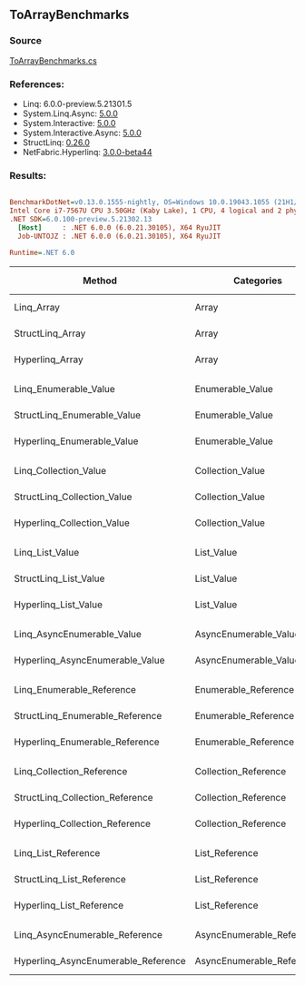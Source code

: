 ﻿## ToArrayBenchmarks

### Source
[ToArrayBenchmarks.cs](../NetFabric.Hyperlinq.Benchmarks/Benchmarks/ToArrayBenchmarks.cs)

### References:
- Linq: 6.0.0-preview.5.21301.5
- System.Linq.Async: [5.0.0](https://www.nuget.org/packages/System.Linq.Async/5.0.0)
- System.Interactive: [5.0.0](https://www.nuget.org/packages/System.Interactive/5.0.0)
- System.Interactive.Async: [5.0.0](https://www.nuget.org/packages/System.Interactive.Async/5.0.0)
- StructLinq: [0.26.0](https://www.nuget.org/packages/StructLinq/0.26.0)
- NetFabric.Hyperlinq: [3.0.0-beta44](https://www.nuget.org/packages/NetFabric.Hyperlinq/3.0.0-beta44)

### Results:
``` ini

BenchmarkDotNet=v0.13.0.1555-nightly, OS=Windows 10.0.19043.1055 (21H1/May2021Update)
Intel Core i7-7567U CPU 3.50GHz (Kaby Lake), 1 CPU, 4 logical and 2 physical cores
.NET SDK=6.0.100-preview.5.21302.13
  [Host]     : .NET 6.0.0 (6.0.21.30105), X64 RyuJIT
  Job-UNTOJZ : .NET 6.0.0 (6.0.21.30105), X64 RyuJIT

Runtime=.NET 6.0  

```
|                              Method |                Categories | Count |        Mean |     Error |    StdDev |      Median | Ratio | RatioSD |  Gen 0 | Gen 1 | Gen 2 | Allocated |
|------------------------------------ |-------------------------- |------ |------------:|----------:|----------:|------------:|------:|--------:|-------:|------:|------:|----------:|
|                          Linq_Array |                     Array |   100 |    51.99 ns |  0.388 ns |  0.344 ns |    51.98 ns |  1.00 |    0.00 | 0.2027 |     - |     - |     424 B |
|                    StructLinq_Array |                     Array |   100 |    88.24 ns |  1.817 ns |  3.671 ns |    86.44 ns |  1.80 |    0.05 | 0.2027 |     - |     - |     424 B |
|                     Hyperlinq_Array |                     Array |   100 |    38.94 ns |  0.855 ns |  2.222 ns |    37.84 ns |  0.72 |    0.03 | 0.2027 |     - |     - |     424 B |
|                                     |                           |       |             |           |           |             |       |         |        |       |       |           |
|               Linq_Enumerable_Value |          Enumerable_Value |   100 |   938.66 ns |  5.905 ns |  5.523 ns |   939.96 ns |  1.00 |    0.00 | 0.5646 |     - |     - |   1,184 B |
|         StructLinq_Enumerable_Value |          Enumerable_Value |   100 |   914.83 ns | 18.130 ns | 20.152 ns |   926.03 ns |  0.97 |    0.03 | 0.2174 |     - |     - |     456 B |
|          Hyperlinq_Enumerable_Value |          Enumerable_Value |   100 |   553.19 ns |  2.745 ns |  2.433 ns |   553.33 ns |  0.59 |    0.00 | 0.2213 |     - |     - |     464 B |
|                                     |                           |       |             |           |           |             |       |         |        |       |       |           |
|               Linq_Collection_Value |          Collection_Value |   100 |    50.42 ns |  0.667 ns |  0.591 ns |    50.51 ns |  1.00 |    0.00 | 0.2027 |     - |     - |     424 B |
|         StructLinq_Collection_Value |          Collection_Value |   100 |   893.83 ns |  4.701 ns |  3.926 ns |   893.72 ns | 17.75 |    0.21 | 0.2174 |     - |     - |     456 B |
|          Hyperlinq_Collection_Value |          Collection_Value |   100 |   122.53 ns |  2.136 ns |  1.998 ns |   121.88 ns |  2.43 |    0.05 | 0.2217 |     - |     - |     464 B |
|                                     |                           |       |             |           |           |             |       |         |        |       |       |           |
|                     Linq_List_Value |                List_Value |   100 |    47.30 ns |  0.782 ns |  0.732 ns |    47.49 ns |  1.00 |    0.00 | 0.2027 |     - |     - |     424 B |
|               StructLinq_List_Value |                List_Value |   100 |   248.65 ns |  1.309 ns |  1.225 ns |   248.55 ns |  5.26 |    0.08 | 0.2027 |     - |     - |     424 B |
|                Hyperlinq_List_Value |                List_Value |   100 |    64.00 ns |  0.635 ns |  0.594 ns |    64.08 ns |  1.35 |    0.02 | 0.2142 |     - |     - |     448 B |
|                                     |                           |       |             |           |           |             |       |         |        |       |       |           |
|          Linq_AsyncEnumerable_Value |     AsyncEnumerable_Value |   100 | 1,936.42 ns |  7.609 ns |  6.745 ns | 1,934.24 ns |  1.00 |    0.00 | 0.7668 |     - |     - |   1,608 B |
|     Hyperlinq_AsyncEnumerable_Value |     AsyncEnumerable_Value |   100 | 1,163.24 ns |  4.662 ns |  4.133 ns | 1,162.48 ns |  0.60 |    0.00 | 0.5646 |     - |     - |   1,184 B |
|                                     |                           |       |             |           |           |             |       |         |        |       |       |           |
|           Linq_Enumerable_Reference |      Enumerable_Reference |   100 | 1,010.97 ns |  7.290 ns |  6.819 ns | 1,009.86 ns |  1.00 |    0.00 | 0.5655 |     - |     - |   1,184 B |
|     StructLinq_Enumerable_Reference |      Enumerable_Reference |   100 |   892.07 ns |  4.902 ns |  3.827 ns |   891.46 ns |  0.88 |    0.01 | 0.2174 |     - |     - |     456 B |
|      Hyperlinq_Enumerable_Reference |      Enumerable_Reference |   100 |   983.87 ns |  4.211 ns |  3.733 ns |   983.44 ns |  0.97 |    0.01 | 0.2174 |     - |     - |     456 B |
|                                     |                           |       |             |           |           |             |       |         |        |       |       |           |
|           Linq_Collection_Reference |      Collection_Reference |   100 |    45.61 ns |  0.839 ns |  0.784 ns |    45.79 ns |  1.00 |    0.00 | 0.2027 |     - |     - |     424 B |
|     StructLinq_Collection_Reference |      Collection_Reference |   100 |   933.35 ns | 14.980 ns | 13.279 ns |   937.10 ns | 20.49 |    0.49 | 0.2174 |     - |     - |     456 B |
|      Hyperlinq_Collection_Reference |      Collection_Reference |   100 |    57.47 ns |  1.221 ns |  2.973 ns |    57.08 ns |  1.28 |    0.06 | 0.2142 |     - |     - |     448 B |
|                                     |                           |       |             |           |           |             |       |         |        |       |       |           |
|                 Linq_List_Reference |            List_Reference |   100 |    46.85 ns |  0.781 ns |  0.731 ns |    46.91 ns |  1.00 |    0.00 | 0.2027 |     - |     - |     424 B |
|           StructLinq_List_Reference |            List_Reference |   100 |   894.50 ns |  5.397 ns |  4.784 ns |   894.58 ns | 19.05 |    0.28 | 0.2174 |     - |     - |     456 B |
|            Hyperlinq_List_Reference |            List_Reference |   100 |    58.53 ns |  0.781 ns |  0.730 ns |    58.43 ns |  1.25 |    0.02 | 0.2142 |     - |     - |     448 B |
|                                     |                           |       |             |           |           |             |       |         |        |       |       |           |
|      Linq_AsyncEnumerable_Reference | AsyncEnumerable_Reference |   100 | 1,937.50 ns |  6.890 ns |  5.379 ns | 1,938.36 ns |  1.00 |    0.00 | 0.7668 |     - |     - |   1,608 B |
| Hyperlinq_AsyncEnumerable_Reference | AsyncEnumerable_Reference |   100 | 1,987.66 ns |  5.304 ns |  4.702 ns | 1,987.87 ns |  1.03 |    0.00 | 0.5798 |     - |     - |   1,216 B |
